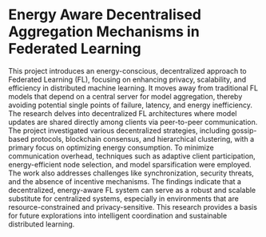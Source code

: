 # Energy Aware Decentralised Aggregation Mechanisms in Federated Learning
 This project introduces an energy-conscious, decentralized approach to Federated Learning (FL), focusing on enhancing privacy, scalability, and efficiency in distributed machine learning. It moves away from traditional FL models that depend on a central server for model aggregation, thereby avoiding potential single points of failure, latency, and energy inefficiency. The research delves into decentralized FL architectures where model updates are shared directly among clients via peer-to-peer communication. The project investigated various decentralized strategies, including gossip-based protocols, blockchain consensus, and hierarchical clustering, with a primary focus on optimizing energy consumption. To minimize communication overhead, techniques such as adaptive client participation, energy-efficient node selection, and model sparsification were employed. The work also addresses challenges like synchronization, security threats, and the absence of incentive mechanisms. The findings indicate that a decentralized, energy-aware FL system can serve as a robust and scalable substitute for centralized systems, especially in environments that are resource-constrained and privacy-sensitive. This research provides a basis for future explorations into intelligent coordination and sustainable distributed learning.
